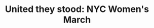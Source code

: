 ---
order: 22
title: "United they stood: NYC Women's March"
authors:
    - Angie Wang
categories:
    - photo
    - story
link: http://nycitylens.com/2018/01/united-they-stood/
redirect: true
photo:
    filename: womens-march.jpg
---